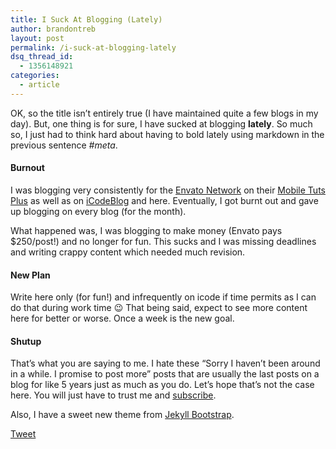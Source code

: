 ```yaml
---
title: I Suck At Blogging (Lately)
author: brandontreb
layout: post
permalink: /i-suck-at-blogging-lately
dsq_thread_id:
  - 1356148921
categories:
  - article
---
```

OK, so the title isn&#8217;t entirely true (I have maintained quite a few blogs in my day). But, one thing is for sure, I have sucked at blogging **lately**. So much so, I just had to think hard about having to bold lately using markdown in the previous sentence *#meta*.

#### Burnout

I was blogging very consistently for the [Envato Network][1] on their [Mobile Tuts Plus][2] as well as on [iCodeBlog][3] and here. Eventually, I got burnt out and gave up blogging on every blog (for the month).

What happened was, I was blogging to make money (Envato pays $250/post!) and no longer for fun. This sucks and I was missing deadlines and writing crappy content which needed much revision.

#### New Plan

Write here only (for fun!) and infrequently on icode if time permits as I can do that during work time 😉 That being said, expect to see more content here for better or worse. Once a week is the new goal.

#### Shutup

That&#8217;s what you are saying to me. I hate these &#8220;Sorry I haven&#8217;t been around in a while. I promise to post more&#8221; posts that are usually the last posts on a blog for like 5 years just as much as you do. Let&#8217;s hope that&#8217;s not the case here. You will just have to trust me and [subscribe][4].

Also, I have a sweet new theme from [Jekyll Bootstrap][5].

<div style="">
  <a href="http://twitter.com/share" class="twitter-share-button" data-count="horizontal" data-text="I Suck At Blogging (Lately)" data-url="http://brandontreb.com/i-suck-at-blogging-lately"  data-via="brandontreb" data-related="brandontreb:">Tweet</a>
</div>

 [1]: http://envato.com
 [2]: http://mobile.tutsplus.com
 [3]: http://icodeblog.com
 [4]: http://feeds.feedburner.com/brandontreb
 [5]: http://jekyllbootstrap.com/